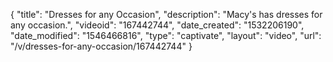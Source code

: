 {
    "title": "Dresses for any Occasion",
    "description": "Macy's has dresses for any occasion.",
    "videoid": "167442744",
    "date_created": "1532206190",
    "date_modified": "1546466816",
    "type": "captivate",
    "layout": "video",
    "url": "\/v\/dresses-for-any-occasion\/167442744"
}